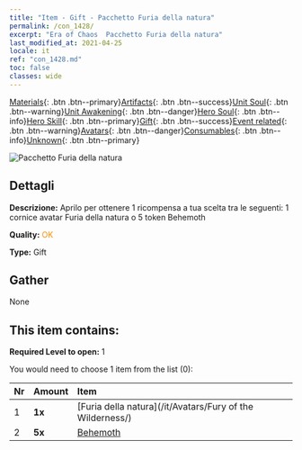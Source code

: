 ```yaml
---
title: "Item - Gift - Pacchetto Furia della natura"
permalink: /con_1428/
excerpt: "Era of Chaos  Pacchetto Furia della natura"
last_modified_at: 2021-04-25
locale: it
ref: "con_1428.md"
toc: false
classes: wide
---
```

 [Materials](/ItemsIT/){: .btn .btn--primary}[Artifacts](/ItemsIT/Artifacts/){: .btn .btn--success}[Unit Soul](/ItemsIT/UnitSoul/){: .btn .btn--warning}[Unit Awakening](/ItemsIT/UnitAwakening/){: .btn .btn--danger}[Hero Soul](/ItemsIT/HeroSoul/){: .btn .btn--info}[Hero Skill](/ItemsIT/HeroSkill/){: .btn .btn--primary}[Gift](/ItemsIT/Gift/){: .btn .btn--success}[Event related](/ItemsIT/Events/){: .btn .btn--warning}[Avatars](/ItemsIT/Avatars/){: .btn .btn--danger}[Consumables](/ItemsIT/Consumables/){: .btn .btn--info}[Unknown](/ItemsIT/Unknown/){: .btn .btn--primary}

 ![Pacchetto Furia della natura](/images/t/i_907042.png)

## Dettagli
 **Descrizione:** Aprilo per ottenere 1 ricompensa a tua scelta tra le seguenti: 1 cornice avatar Furia della natura o 5 token Behemoth

 **Quality:** <span style="color: #FF8C00">OK</span>

 **Type:** Gift

## Gather

  None

## This item contains:

 **Required Level to open:** 1

 You would need to choose 1 item from the list (0):

  | Nr | Amount |     Item    |
  |:---|:-------|:------------|
  | 1 |  **1x** | [Furia della natura](/it/Avatars/Fury of the Wilderness/) |  | 
  | 2 |  **5x** | [Behemoth](/ItemsIT/unt_223/) |  | 
